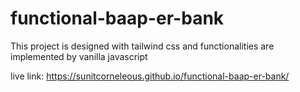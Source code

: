 # functional-baap-er-bank
This project is designed with tailwind css and functionalities are implemented by vanilla javascript

live link: https://sunitcorneleous.github.io/functional-baap-er-bank/
